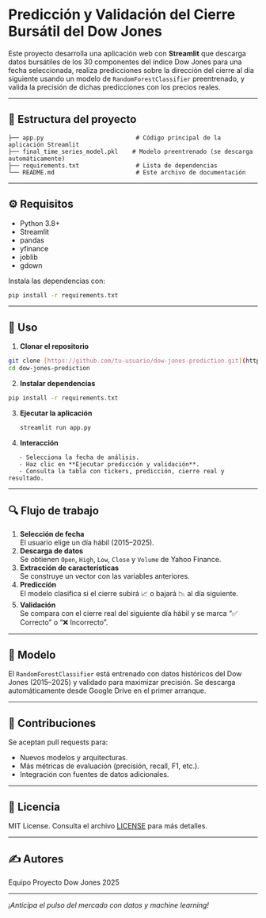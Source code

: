 # Predicción y Validación del Cierre Bursátil del Dow Jones

Este proyecto desarrolla una aplicación web con **Streamlit** que descarga datos bursátiles de los 30 componentes del índice Dow Jones para una fecha seleccionada, realiza predicciones sobre la dirección del cierre al día siguiente usando un modelo de `RandomForestClassifier` preentrenado, y valida la precisión de dichas predicciones con los precios reales.

---

## 📂 Estructura del proyecto

```text
├── app.py                          # Código principal de la aplicación Streamlit
├── final_time_series_model.pkl    # Modelo preentrenado (se descarga automáticamente)
├── requirements.txt                # Lista de dependencias
└── README.md                       # Este archivo de documentación
```

---

## ⚙️ Requisitos

* Python 3.8+
* Streamlit
* pandas
* yfinance
* joblib
* gdown

Instala las dependencias con:

```bash
pip install -r requirements.txt
```

---

## 🚀 Uso

1. **Clonar el repositorio**

```bash
git clone [https://github.com/tu-usuario/dow-jones-prediction.git](https://github.com/tu-usuario/dow-jones-prediction.git)
cd dow-jones-prediction
 ```

2. **Instalar dependencias**
   
```bash
pip install -r requirements.txt
````

3. **Ejecutar la aplicación**

   ```bash
   streamlit run app.py
   ```

4. **Interacción**
   
```
   - Selecciona la fecha de análisis.  
   - Haz clic en **Ejecutar predicción y validación**.  
   - Consulta la tabla con tickers, predicción, cierre real y resultado.
````
---

## 🔍 Flujo de trabajo

1. **Selección de fecha**  
   El usuario elige un día hábil (2015–2025).
2. **Descarga de datos**  
   Se obtienen `Open`, `High`, `Low`, `Close` y `Volume` de Yahoo Finance.
3. **Extracción de características**  
   Se construye un vector con las variables anteriores.
4. **Predicción**  
   El modelo clasifica si el cierre subirá 📈 o bajará 📉 al día siguiente.
5. **Validación**  
   Se compara con el cierre real del siguiente día hábil y se marca “✅ Correcto” o “❌ Incorrecto”.

---

## 🧠 Modelo

El `RandomForestClassifier` está entrenado con datos históricos del Dow Jones (2015–2025) y validado para maximizar precisión. Se descarga automáticamente desde Google Drive en el primer arranque.

---

## 🤝 Contribuciones

Se aceptan pull requests para:
- Nuevos modelos y arquitecturas.  
- Más métricas de evaluación (precisión, recall, F1, etc.).  
- Integración con fuentes de datos adicionales.

---

## 📄 Licencia

MIT License. Consulta el archivo [LICENSE](LICENSE) para más detalles.

---

## ✍️ Autores

Equipo Proyecto Dow Jones 2025

---

*¡Anticipa el pulso del mercado con datos y machine learning!*

```
